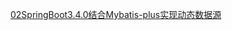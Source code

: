 [02SpringBoot3.4.0结合Mybatis-plus实现动态数据源](https://www.itbeien.cn/tech/SpringBoot3/02SpringBoot3.4.0%E7%BB%93%E5%90%88Mybatis-plus%E5%AE%9E%E7%8E%B0%E5%8A%A8%E6%80%81%E6%95%B0%E6%8D%AE%E6%BA%90.html)